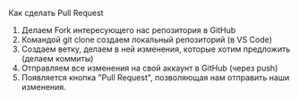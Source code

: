 Как сделать Pull Request
1. Делаем Fork интересующего нас репозитория в GitHub
2. Командой git clone создаем локальный репозиторий (в VS Code)
3. Создаем ветку, делаем в ней изменения, которые хотим предложить (делаем коммиты)
4. Отправляем все изменения на свой аккаунт в GitHub (через push)
5. Появляется кнопка "Pull Request", позволяющая нам отправить наши изменения.